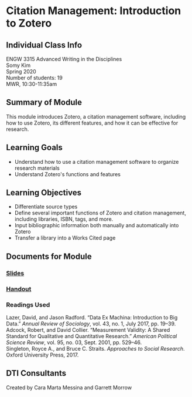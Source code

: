 # Citation Management: Introduction to Zotero

## Individual Class Info
ENGW 3315 Advanced Writing in the Disciplines
<br>
Somy Kim
<br>
Spring 2020
<br>
Number of students: 19
<br>
MWR, 10:30-11:35am

## Summary of Module
This module introduces Zotero, a citation management software, including how to use Zotero, its different features, and how it can be effective for research. 

## Learning Goals
- Understand how to use a citation management software to organize research materials 
- Understand Zotero's functions and features

## Learning Objectives
- Differentiate source types
- Define several important functions of Zotero and citation management, including libraries, ISBN, tags, and more.
- Input bibliographic information both manually and automatically into Zotero
- Transfer a library into a Works Cited page

## Documents for Module

### [Slides](https://github.com/NULabNortheastern/digitalassignmentshowcase/blob/master/citation_management/advanced_writing-spring2020-kim/slides.pdf)

### [Handout](https://github.com/NULabNortheastern/digitalassignmentshowcase/blob/master/citation_management/advanced_writing-spring2020-kim/handout.pdf)

### Readings Used
Lazer, David, and Jason Radford. “Data Ex Machina: Introduction to Big Data.” <cite>Annual Review of Sociology</cite>, vol. 43, no. 1, July 2017, pp. 19–39.
<br>
Adcock, Robert, and David Collier. “Measurement Validity: A Shared Standard for Qualitative and Quantitative Research.” <cite>American Political Science Review</cite>, vol. 95, no. 03, Sept. 2001, pp. 529–46.
<br>
Singleton, Royce A., and Bruce C. Straits. <cite>Approaches to Social Research</cite>. Oxford University Press, 2017.

## DTI Consultants
Created by Cara Marta Messina and Garrett Morrow
